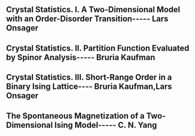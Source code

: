 ## Crystal Statistics. I. A Two-Dimensional Model with an Order-Disorder Transition----- Lars Onsager
## Crystal Statistics. II. Partition Function Evaluated by Spinor Analysis----- Bruria Kaufman
## Crystal Statistics. III. Short-Range Order in a Binary Ising Lattice----  Bruria Kaufman,Lars Onsager
## The Spontaneous Magnetization of a Two-Dimensional Ising Model-----  C. N. Yang

